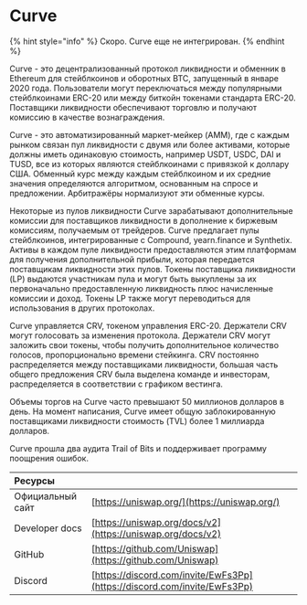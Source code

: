 # Curve

{% hint style="info" %}
Скоро. Curve еще не интегрирован.
{% endhint %}

Curve - это децентрализованный протокол ликвидности и обменник в Ethereum для стейблкоинов и оборотных BTC, запущенный в январе 2020 года. Пользователи могут переключаться между популярными стейблкоинами ERC-20 или между биткойн токенами стандарта ERC-20. Поставщики ликвидности обеспечивают торговлю и получают комиссию в качестве вознаграждения.

Curve - это автоматизированный маркет-мейкер \(AMM\), где с каждым рынком связан пул ликвидности с двумя или более активами, которые должны иметь одинаковую стоимость, например USDT, USDC, DAI и TUSD, все из которых являются стейблкоинами с привязкой к доллару США. Обменный курс между каждым стейблкоином и их средние значения определяются алгоритмом, основанным на спросе и предложении. Арбитражёры нормализуют эти обменные курсы.

Некоторые из пулов ликвидности Curve зарабатывают дополнительные комиссии для поставщиков ликвидности в дополнение к биржевым комиссиям, получаемым от трейдеров. Curve предлагает пулы стейблкоинов, интегрированные с Compound, yearn.finance и Synthetix. Активы в каждом пуле ликвидности предоставляются этим платформам для получения дополнительной прибыли, которая передается поставщикам ликвидности этих пулов. Токены поставщика ликвидности \(LP\) выдаются участникам пула и могут быть выкуплены за их первоначально предоставленную ликвидность плюс начисленные комиссии и доход. Токены LP также могут переводиться для использования в других протоколах.

Curve управляется CRV, токеном управления ERC-20. Держатели CRV могут голосовать за изменения протокола. Держатели CRV могут заложить свои токены, чтобы получить дополнительное количество голосов, пропорционально времени стейкинга. CRV постоянно распределяется между поставщиками ликвидности, большая часть общего предложения CRV была выделена команде и инвесторам, распределяется в соответствии с графиком вестинга.

Объемы торгов на Curve часто превышают 50 миллионов долларов в день. На момент написания, Curve имеет общую заблокированную поставщиками ликвидности стоимость \(TVL\) более 1 миллиарда долларов.

Curve прошла два аудита Trail of Bits и поддерживает программу поощрения ошибок.

| Ресурсы          |                                                                          |
|:---------------- |:------------------------------------------------------------------------ |
| Официальный сайт | [https://uniswap.org/](https://uniswap.org/)                             |
| Developer docs   | [https://uniswap.org/docs/v2](https://uniswap.org/docs/v2)               |
| GitHub           | [https://github.com/Uniswap](https://github.com/Uniswap)                 |
| Discord          | [https://discord.com/invite/EwFs3Pp](https://discord.com/invite/EwFs3Pp) |

